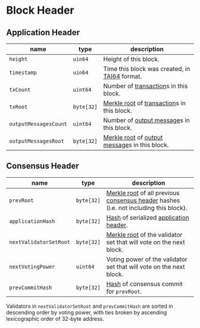 # Block Header

## Application Header

name                  | type       | description
----------------------|------------|----------------------------------------------------------------------------------------------------------------------------------
`height`              | `uin64`    | Height of this block.
`timestamp`           | `uin64`    | Time this block was created, in [TAI64](https://cr.yp.to/libtai/tai64.html) format.
`txCount`             | `uint64`   | Number of [transaction](./tx_format.md#transaction)s in this block.
`txRoot`              | `byte[32]` | [Merkle root](./cryptographic_primitives.md#binary-merkle-tree) of [transaction](./tx_format.md#transaction)s in this block.
`outputMessagesCount` | `uint64`   | Number of [output message](./tx_format.md#outputmessage)s in this block.
`outputMessagesRoot`  | `byte[32]` | [Merkle root](./cryptographic_primitives.md#binary-merkle-tree) of [output message](./tx_format.md#outputmessage)s in this block.

## Consensus Header

name                   | type       | description
-----------------------|------------|--------------------------------------------------------------------------------------------------------------------------------------------------------------
`prevRoot`             | `byte[32]` | [Merkle root](./cryptographic_primitives.md#binary-merkle-tree) of all previous [consensus header](#consensus-header) hashes (i.e. not including this block).
`applicationHash`      | `byte[32]` | [Hash](./cryptographic_primitives.md#hashing) of serialized [application header](#application-header).
`nextValidatorSetRoot` | `byte[32]` | [Merkle root](./cryptographic_primitives.md#binary-merkle-tree) of the validator set that will vote on the next block.
`nextVotingPower`      | `uint64`   | Voting power of the validator set that will vote on the next block.
`prevCommitHash`       | `byte[32]` | [Hash](./cryptographic_primitives.md#hashing) of consensus commit for `prevRoot`.

Validators in `nextValidatorSetRoot` and `prevCommitHash` are sorted in descending order by voting power, with ties broken by ascending lexicographic order of 32-byte address.
